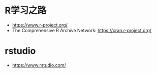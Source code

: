 # R学习之路

* <https://www.r-project.org/>
* The Comprehensive R Archive Network: <https://cran.r-project.org/>

# rstudio

* <https://www.rstudio.com/>
